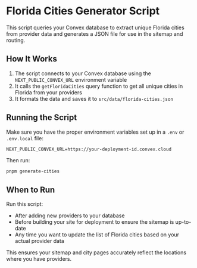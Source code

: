 # Florida Cities Generator Script

This script queries your Convex database to extract unique Florida cities from provider data and generates a JSON file for use in the sitemap and routing.

## How It Works

1. The script connects to your Convex database using the `NEXT_PUBLIC_CONVEX_URL` environment variable
2. It calls the `getFloridaCities` query function to get all unique cities in Florida from your providers
3. It formats the data and saves it to `src/data/florida-cities.json`

## Running the Script

Make sure you have the proper environment variables set up in a `.env` or `.env.local` file:

```
NEXT_PUBLIC_CONVEX_URL=https://your-deployment-id.convex.cloud
```

Then run:

```bash
pnpm generate-cities
```

## When to Run

Run this script:
- After adding new providers to your database
- Before building your site for deployment to ensure the sitemap is up-to-date
- Any time you want to update the list of Florida cities based on your actual provider data

This ensures your sitemap and city pages accurately reflect the locations where you have providers. 